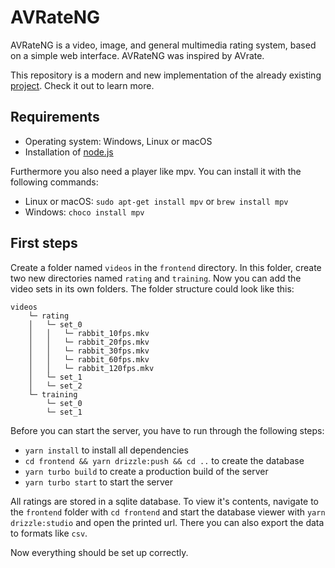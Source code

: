 # AVRateNG

AVRateNG is a video, image, and general multimedia rating system, based on a simple web interface. AVRateNG was inspired by AVrate.

This repository is a modern and new implementation of the already existing [project](https://github.com/Telecommunication-Telemedia-Assessment/avrateNG/tree/master). Check it out to learn more.

## Requirements

- Operating system: Windows, Linux or macOS
- Installation of [node.js](https://nodejs.org/de)

Furthermore you also need a player like mpv. You can install it with the following commands:
- Linux or macOS: `sudo apt-get install mpv` or `brew install mpv`
- Windows: `choco install mpv`

## First steps

Create a folder named `videos` in the `frontend` directory. In this folder, create two new directories named `rating` and `training`. Now you can add the video sets in its own folders. The folder structure could look like this: 

```
videos
    └─ rating
    │   └─ set_0
    │   │   └─ rabbit_10fps.mkv
    │   │   └─ rabbit_20fps.mkv
    │   │   └─ rabbit_30fps.mkv
    │   │   └─ rabbit_60fps.mkv
    │   │   └─ rabbit_120fps.mkv
    │   └─ set_1
    │   └─ set_2
    └─ training
        └─ set_0
        └─ set_1
```

Before you can start the server, you have to run through the following steps:
- `yarn install` to install all dependencies
- `cd frontend && yarn drizzle:push && cd ..` to create the database
- `yarn turbo build` to create a production build of the server
- `yarn turbo start` to start the server

All ratings are stored in a sqlite database. To view it's contents, navigate to the `frontend` folder with `cd frontend` and start the database viewer with `yarn drizzle:studio` and open the printed url. There you can also export the data to formats like `csv`.

Now everything should be set up correctly.

